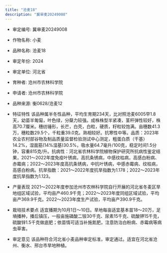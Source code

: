 ```yaml
---
title: "沧麦18"
description: "冀审麦20249008"
---
```

* 审定编号:  冀审麦20249008

*  作物名称:  小麦

*  品种名称:  沧麦18

*  审定年份:  2024

*  审定单位:  河北省

* 育种者:  沧州市农林科学院

*  申请者:  沧州市农林科学院

*  品种来源:  衡0628/沧麦12

*  特征特性
该品种属半冬性品种，平均生育期234天，比对照沧麦6005早1.8天，幼苗半匍匐，叶色绿，分蘖力较强。成株株型半紧凑，茎秆弹性较好，株高70.7厘米。穗纺锤形，长芒，白壳，白粒，硬质，籽粒较饱满。亩穗数41.3万，穗粒数29.5个，千粒重39.0克。熟相较好。抗寒性中等。品质：2023年农业农村部谷物及制品质量监督检验测试中心测定，粗蛋白质（干基）14.2%，湿面筋(14%湿基)30.5%，吸水量64.7毫升/100克，稳定时间1.5分钟，容重815克/升。抗病性：河北省农林科学院植物保护研究所抗病性鉴定结果，2021～2022年度免疫叶锈病，高抗条锈病，中感纹枯病，高感白粉病、赤霉病；2022～2023年度高抗条锈病，中抗叶锈病，中感赤霉病、纹枯病，高感白粉病。抗旱指数：2021～2022年度抗旱指数为1.178；2022～2023年度抗旱指数为1.123。

*  产量表现
2021～2022年度参加沧州市农林科学院自行开展的河北省冬麦区旱地组区域试验，平均亩产460.9千克；2022～2023年度同组区域试验，平均亩产369.9千克。2022～2023年度生产试验，平均亩产390.9千克。

*  栽培技术要点
适宜播期为10月1日～10日。旱地每亩适宜基本苗18～20万，足墒播种，播后镇压，一般亩施磷酸二铵30千克、尿素15千克、硫酸钾15千克，硫酸锌1.5千克做底肥；依苗情可适当补施氮肥，注意防治白粉病、赤霉病等病虫草害。

*  审定意见
该品种符合河北省小麦品种审定标准，审定通过。适宜在河北省沧州、衡水、邢台市旱地种植。
